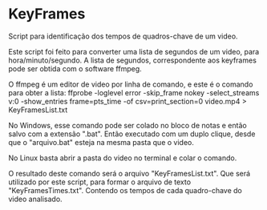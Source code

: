 # KeyFrames
 Script para identificação dos tempos de quadros-chave de um video.

 Este script foi feito para converter uma lista de segundos de um video, para hora/minuto/segundo.
 A lista de segundos, correspondente aos keyframes pode ser obtida com o software ffmpeg.

 O ffmpeg é um editor de video por linha de comando, e este é o comando para obter a lista:
 ffprobe -loglevel error -skip_frame nokey -select_streams v:0 -show_entries frame=pts_time -of csv=print_section=0 video.mp4 > KeyFramesList.txt

 No Windows, esse comando pode ser colado no bloco de notas e então salvo com a extensão ".bat".
 Então executado com um duplo clique, desde que o "arquivo.bat" esteja na mesma pasta que o video.

 No Linux basta abrir a pasta do video no terminal e colar o comando.

 O resultado deste comando será o arquivo "KeyFramesList.txt".
 Que será utilizado por este script, para formar o arquivo de texto "KeyFramesTimes.txt".
 Contendo os tempos de cada quadro-chave do video analisado.
 